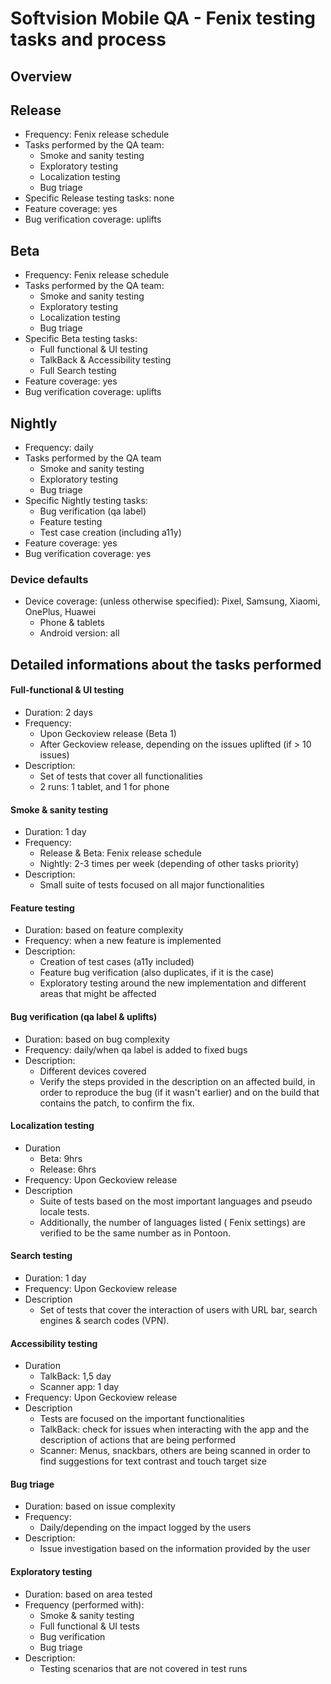 Softvision Mobile QA - Fenix testing tasks and process
=============

Overview
--------

## Release
- Frequency: Fenix release schedule
- Tasks performed by the QA team:
  - Smoke and sanity testing
  - Exploratory testing
  - Localization testing
  - Bug triage
- Specific Release testing tasks: none
- Feature coverage: yes
- Bug verification coverage: uplifts


## Beta
- Frequency: Fenix release schedule 
- Tasks performed by the QA team:
  - Smoke and sanity testing
  - Exploratory testing
  - Localization testing
  - Bug triage
- Specific Beta testing tasks:
  - Full functional & UI testing
  - TalkBack & Accessibility testing
  - Full Search testing
- Feature coverage: yes
- Bug verification coverage: uplifts 

## Nightly
- Frequency: daily
- Tasks performed by the QA team
  - Smoke and sanity testing
  - Exploratory testing
  - Bug triage
- Specific Nightly testing tasks:
  - Bug verification (qa label)
  - Feature testing
  - Test case creation (including a11y) 
- Feature coverage: yes
- Bug verification coverage: yes

### Device defaults
- Device coverage: (unless otherwise specified): Pixel, Samsung, Xiaomi, OnePlus, Huawei
  - Phone & tablets
  - Android version: all

## Detailed informations about the tasks performed

#### Full-functional & UI testing 
- Duration: 2 days 
- Frequency: 
  - Upon Geckoview release (Beta 1)
  - After Geckoview release, depending on the issues uplifted (if > 10 issues)
- Description: 
  - Set of tests that cover all functionalities 
  - 2 runs: 1 tablet, and 1 for phone

#### Smoke & sanity testing 
- Duration: 1 day
- Frequency: 
  - Release & Beta: Fenix release schedule 
  - Nightly: 2-3  times per week (depending of other tasks priority)
- Description:
  - Small suite of tests focused on all major functionalities 

#### Feature testing 
- Duration: based on feature complexity
- Frequency: when a new feature is implemented
- Description:
  - Creation of test cases (a11y included)
  - Feature bug verification (also duplicates, if it is the case)
  - Exploratory testing around the new implementation and different areas that might be affected

#### Bug verification (qa label & uplifts)
- Duration: based on bug complexity
- Frequency: daily/when qa label is added to fixed bugs
- Description:
  - Different devices covered
  - Verify the steps provided in the description on an affected build, in order to reproduce the bug (if it wasn't earlier) and on the build that contains the patch, to confirm the fix.

#### Localization testing 
- Duration
  - Beta: 9hrs
  - Release: 6hrs
- Frequency: Upon Geckoview release
- Description
  - Suite of tests based on the most important languages and pseudo locale tests. 
  - Additionally, the number of languages listed ( Fenix settings) are verified to be the same number as in Pontoon.

#### Search testing 
- Duration: 1 day
- Frequency: Upon Geckoview release
- Description
  - Set of tests that cover the interaction of users with URL bar, search engines & search codes (VPN).

#### Accessibility testing 
- Duration
  - TalkBack: 1,5 day
  - Scanner app: 1 day
- Frequency: Upon Geckoview release
- Description
  - Tests are focused on the important functionalities
  - TalkBack: check for issues when interacting with the app and the description of actions that are being performed
  - Scanner: Menus, snackbars, others are being scanned in order to find suggestions for text contrast and touch target size

#### Bug triage
- Duration: based on issue complexity
- Frequency: 
  - Daily/depending on the impact logged by the users 
- Description:
  - Issue investigation based on the information provided by the user

#### Exploratory testing
- Duration: based on area tested
- Frequency (performed with): 
  - Smoke & sanity testing
  - Full functional & UI tests
  - Bug verification
  - Bug triage
- Description:
  - Testing scenarios that are not covered in test runs
